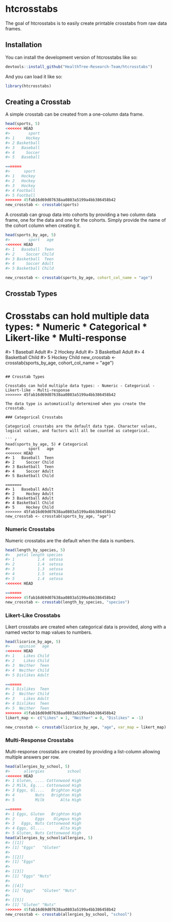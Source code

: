 
<!-- README.md is generated from README.Rmd. Please edit that file -->

# htcrosstabs

<!-- badges: start -->
<!-- badges: end -->

The goal of htcrosstabs is to easily create printable crosstabs from raw
data frames.

## Installation

You can install the development version of htcrosstabs like so:

``` r
devtools::install_github("HealthTree-Research-Team/htcrosstabs")
```

And you can load it like so:

``` r
library(htcrosstabs)
```

## Creating a Crosstab

A simple crosstab can be created from a one-column data frame.

``` r
head(sports, 5)
<<<<<<< HEAD
#>        sport
#> 1     Hockey
#> 2 Basketball
#> 3   Baseball
#> 4     Soccer
#> 5   Baseball

=======
#>      sport
#> 1   Hockey
#> 2   Hockey
#> 3   Hockey
#> 4 Football
#> 5 Football
>>>>>>> 45fab16d69d07638aa0803a5199a4bb386458b42
new_crosstab <- crosstab(sports)
```

A crosstab can group data into cohorts by providing a two column data
frame, one for the data and one for the cohorts. Simply provide the name
of the cohort column when creating it.

``` r
head(sports_by_age, 5)
#>        sport   age
<<<<<<< HEAD
#> 1   Baseball  Teen
#> 2     Soccer Child
#> 3 Basketball  Teen
#> 4     Soccer Adult
#> 5 Basketball Child

new_crosstab <- crosstab(sports_by_age, cohort_col_name = "age")
```

## Crosstab Types

Crosstabs can hold multiple data types: \* Numeric \* Categorical \*
Likert-like \* Multi-response
=======
#> 1   Baseball Adult
#> 2     Hockey Adult
#> 3 Basketball Adult
#> 4 Basketball Child
#> 5     Hockey Child
new_crosstab <- crosstab(sports_by_age, cohort_col_name = "age")
```

## Crosstab Types

Crosstabs can hold multiple data types: - Numeric - Categorical -
Likert-like - Multi-response
>>>>>>> 45fab16d69d07638aa0803a5199a4bb386458b42

The data type is automatically determined when you create the crosstab.

### Categorical Crosstabs

Categorical crosstabs are the default data type. Character values,
logical values, and factors will all be counted as categorical.

``` r
head(sports_by_age, 5) # Categorical
#>        sport   age
<<<<<<< HEAD
#> 1   Baseball  Teen
#> 2     Soccer Child
#> 3 Basketball  Teen
#> 4     Soccer Adult
#> 5 Basketball Child

=======
#> 1   Baseball Adult
#> 2     Hockey Adult
#> 3 Basketball Adult
#> 4 Basketball Child
#> 5     Hockey Child
>>>>>>> 45fab16d69d07638aa0803a5199a4bb386458b42
new_crosstab <- crosstab(sports_by_age, "age")
```

### Numeric Crosstabs

Numeric crosstabs are the default when the data is numbers.

``` r
head(length_by_species, 5)
#>   petal length species
#> 1          1.4  setosa
#> 2          1.4  setosa
#> 3          1.3  setosa
#> 4          1.5  setosa
#> 5          1.4  setosa
<<<<<<< HEAD

=======
>>>>>>> 45fab16d69d07638aa0803a5199a4bb386458b42
new_crosstab <- crosstab(length_by_species, "species")
```

### Likert-Like Crosstabs

Likert crosstabs are created when categorical data is provided, along
with a named vector to map values to numbers.

``` r
head(licorice_by_age, 5)
#>    opinion   age
<<<<<<< HEAD
#> 1    Likes Child
#> 2    Likes Child
#> 3  Neither  Teen
#> 4  Neither Child
#> 5 Dislikes Adult

=======
#> 1 Dislikes  Teen
#> 2  Neither Child
#> 3    Likes Adult
#> 4 Dislikes  Teen
#> 5  Neither  Teen
>>>>>>> 45fab16d69d07638aa0803a5199a4bb386458b42
likert_map <- c("Likes" = 1, "Neither" = 0, "Dislikes" = -1)

new_crosstab <- crosstab(licorice_by_age, "age", var_map = likert_map)
```

### Multi-Response Crosstabs

Multi-response crosstabs are created by providing a list-column allowing
multiple answers per row.

``` r
head(allergies_by_school, 5)
#>      allergies          school
<<<<<<< HEAD
#> 1 Gluten, .... Cottonwood High
#> 2 Milk, Eg.... Cottonwood High
#> 3 Eggs, Gl....   Brighton High
#> 4         Nuts   Brighton High
#> 5         Milk       Alta High

=======
#> 1 Eggs, Gluten   Brighton High
#> 2         Eggs    Olympus High
#> 3   Eggs, Nuts Cottonwood High
#> 4 Eggs, Gl....       Alta High
#> 5 Gluten, Nuts Cottonwood High
head(allergies_by_school$allergies, 5)
#> [[1]]
#> [1] "Eggs"   "Gluten"
#> 
#> [[2]]
#> [1] "Eggs"
#> 
#> [[3]]
#> [1] "Eggs" "Nuts"
#> 
#> [[4]]
#> [1] "Eggs"   "Gluten" "Nuts"  
#> 
#> [[5]]
#> [1] "Gluten" "Nuts"
>>>>>>> 45fab16d69d07638aa0803a5199a4bb386458b42
new_crosstab <- crosstab(allergies_by_school, "school")
```
